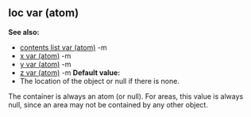 ## loc var (atom)
**See also:**
*   [contents list var (atom)](/ref/atom/var/contents.md) -m
*   [x var (atom)](/ref/atom/var/x.md) -m
*   [y var (atom)](/ref/atom/var/y.md) -m
*   [z var (atom)](/ref/atom/var/z.md) -m<!-- -->
**Default value:**
*   The location of the object or null if there is none.


The container is always an atom (or null). For areas, this
value is always null, since an area may not be contained by any other
object.